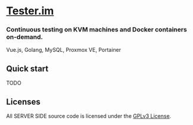 # [Tester.im](http://tester.im)
### Continuous testing on KVM machines and Docker containers on-demand.

Vue.js, Golang, MySQL, Proxmox VE, Portainer

## Quick start
TODO

## Licenses

All SERVER SIDE source code is licensed under the [GPLv3 License](LICENSE).
